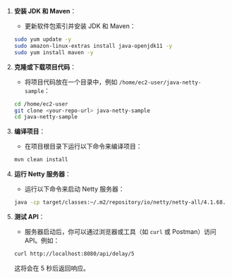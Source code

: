 1. **安装 JDK 和 Maven**：
    - 更新软件包索引并安装 JDK 和 Maven：

   ```sh
   sudo yum update -y
   sudo amazon-linux-extras install java-openjdk11 -y
   sudo yum install maven -y
   ```

2. **克隆或下载项目代码**：
    - 将项目代码放在一个目录中，例如 `/home/ec2-user/java-netty-sample`：

   ```sh
   cd /home/ec2-user
   git clone <your-repo-url> java-netty-sample
   cd java-netty-sample
   ```

3. **编译项目**：
    - 在项目根目录下运行以下命令来编译项目：

   ```sh
   mvn clean install
   ```

4. **运行 Netty 服务器**：
    - 运行以下命令来启动 Netty 服务器：

   ```sh
   java -cp target/classes:~/.m2/repository/io/netty/netty-all/4.1.68.Final/netty-all-4.1.68.Final.jar org.example.NettyServer
   ```

5. **测试 API**：
    - 服务器启动后，你可以通过浏览器或工具（如 `curl` 或 Postman）访问 API。例如：

   ```sh
   curl http://localhost:8080/api/delay/5
   ```

   这将会在 5 秒后返回响应。
